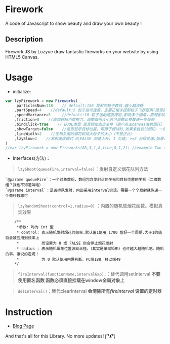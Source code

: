 # Firework
A code of Javascript to show beauty and draw your own beauty !

## Description
Firework JS by Lozyue draw fantastic fireworks on your website by using HTML5 Canvas.

# Usage
- initialize:
```javascript
var lzyFirework = new Fireworks(
	 particlesNum=118    // default:150 发射的粒子数目.越小越流畅
	,partSpeed=4    //default:5 粒子运动速度。主要正相关控制粒子飞跃距离(直观就是) 
	,speedVariance=5     //default:10 粒子运动速度跨距,影响多个因素，直观影响粒子密集程度。粒子速度处于 U(partSpeed,speedVariance)的这个邻域上
	,friction=8    //直观理解为摩擦力。调整烟花大小时可调整此参数进一步装修
	,bindClick=true    // BOOL类型 是否绑定点击事件（用户点击canvas发射烟花）
	,showTarget=false    //是否显示目标位置，可用于调试时,效果亲自尝试即知，一般不开启
	,lineWidth=2    //正相关画的烟花和焰火粒子的大小（不是正比）
	,lzySlow=2    //发射速度模式 0|FALSE 加速上升; 1 匀速; >=2 分段变速;如果设置值大于2,则会应用到烟花（最小）上升速度上;此外烟花最小上升速度默认为 5
)
//var lzyFirework = new Fireworks(88,3,1,8,true,0,1,2); //example Two (The params suit for Mobile much better ) 
```
- Interfaces(方法)：
> `lzyShoot(queueFire,interval=false)`：发射自定义烟花队列方法

    `@parame queueFire`：一个对象数组，数组包含发射点的坐标和目标位置的坐标（二维数组？我也不知道叫啥）
    `@parame interval`：是否排队发射，内部采用interval实现。需要一个个发射就传递一个毫秒数即可

> `lzyRandomShoot(control=1,radius=0)` ：内置的随机放烟花函数。模拟真实效果
```
    /**
     *参数: 均为 int 型
     * control: 表示随机发射烟花的频率.默认值1使用 1700 恰好一个周期.大于1的值将会被应用到频率上
     *          而设置为 0 或 FALSE 则会停止烟花发射
     * radius : 表示随机烟花位置波动半径。（其实是单向矩形）也许越大越随机吧。随机的事，谁说的定呢！
     *          为 0 默认使用内置判断。PC端188，移动端49 
    */
```

> `fireInterval(functionName,intervalGap);`：替代调用setInterval 
    **不要使用匿名函数
    函数必须直接挂载在window全局对象上**

> `delInterval()`：替代clearInterval
    **会清除所有*fireInterval* 设置的定时器**

# Instruction
- [Blog Page](https://vip.hnyz.fun/uncategorized/24.html)

And that's all for this Library. No more updates!  ᶘ ͡°ᴥ͡°ᶅ
